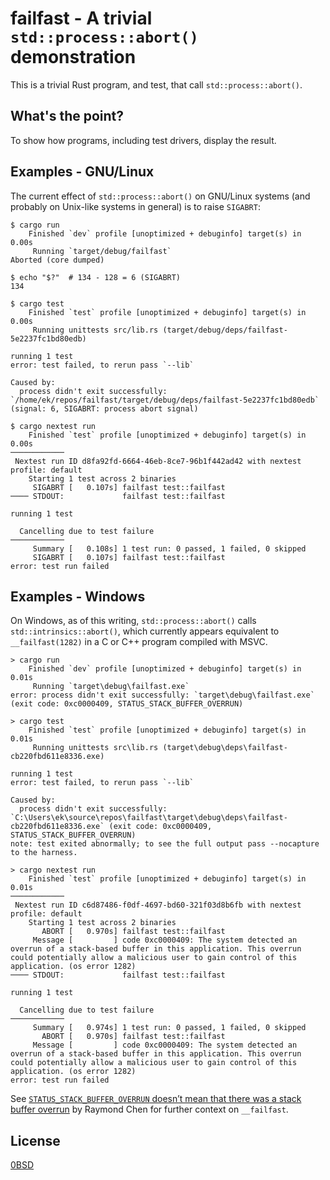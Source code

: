 # failfast - A trivial `std::process::abort()` demonstration

This is a trivial Rust program, and test, that call `std::process::abort()`.

## What's the point?

To show how programs, including test drivers, display the result.

## Examples - GNU/Linux

The current effect of `std::process::abort()` on GNU/Linux systems (and probably on Unix-like systems in general) is to raise `SIGABRT`:

```text
$ cargo run
    Finished `dev` profile [unoptimized + debuginfo] target(s) in 0.00s
     Running `target/debug/failfast`
Aborted (core dumped)

$ echo "$?"  # 134 - 128 = 6 (SIGABRT)
134
```

```text
$ cargo test
    Finished `test` profile [unoptimized + debuginfo] target(s) in 0.00s
     Running unittests src/lib.rs (target/debug/deps/failfast-5e2237fc1bd80edb)

running 1 test
error: test failed, to rerun pass `--lib`

Caused by:
  process didn't exit successfully: `/home/ek/repos/failfast/target/debug/deps/failfast-5e2237fc1bd80edb` (signal: 6, SIGABRT: process abort signal)
```

```text
$ cargo nextest run
    Finished `test` profile [unoptimized + debuginfo] target(s) in 0.00s
────────────
 Nextest run ID d8fa92fd-6664-46eb-8ce7-96b1f442ad42 with nextest profile: default
    Starting 1 test across 2 binaries
     SIGABRT [   0.107s] failfast test::failfast
──── STDOUT:             failfast test::failfast

running 1 test

  Cancelling due to test failure
────────────
     Summary [   0.108s] 1 test run: 0 passed, 1 failed, 0 skipped
     SIGABRT [   0.107s] failfast test::failfast
error: test run failed
```

## Examples - Windows

On Windows, as of this writing, `std::process::abort()` calls `std::intrinsics::abort()`, which currently appears equivalent to `__failfast(1282)` in a C or C++ program compiled with MSVC.

```text
> cargo run
    Finished `dev` profile [unoptimized + debuginfo] target(s) in 0.01s
     Running `target\debug\failfast.exe`
error: process didn't exit successfully: `target\debug\failfast.exe` (exit code: 0xc0000409, STATUS_STACK_BUFFER_OVERRUN)
```

```text
> cargo test
    Finished `test` profile [unoptimized + debuginfo] target(s) in 0.01s
     Running unittests src\lib.rs (target\debug\deps\failfast-cb220fbd611e8336.exe)

running 1 test
error: test failed, to rerun pass `--lib`

Caused by:
  process didn't exit successfully: `C:\Users\ek\source\repos\failfast\target\debug\deps\failfast-cb220fbd611e8336.exe` (exit code: 0xc0000409, STATUS_STACK_BUFFER_OVERRUN)
note: test exited abnormally; to see the full output pass --nocapture to the harness.
```

```text
> cargo nextest run
    Finished `test` profile [unoptimized + debuginfo] target(s) in 0.01s
────────────
 Nextest run ID c6d87486-f0df-4697-bd60-321f03d8b6fb with nextest profile: default
    Starting 1 test across 2 binaries
       ABORT [   0.970s] failfast test::failfast
     Message [         ] code 0xc0000409: The system detected an overrun of a stack-based buffer in this application. This overrun could potentially allow a malicious user to gain control of this application. (os error 1282)
──── STDOUT:             failfast test::failfast

running 1 test

  Cancelling due to test failure
────────────
     Summary [   0.974s] 1 test run: 0 passed, 1 failed, 0 skipped
       ABORT [   0.970s] failfast test::failfast
     Message [         ] code 0xc0000409: The system detected an overrun of a stack-based buffer in this application. This overrun could potentially allow a malicious user to gain control of this application. (os error 1282)
error: test run failed
```

See [`STATUS_STACK_BUFFER_OVERRUN` doesn’t mean that there was a stack buffer overrun](https://devblogs.microsoft.com/oldnewthing/20190108-00/?p=100655) by Raymond Chen for further context on `__failfast`.

## License

[0BSD](LICENSE)
